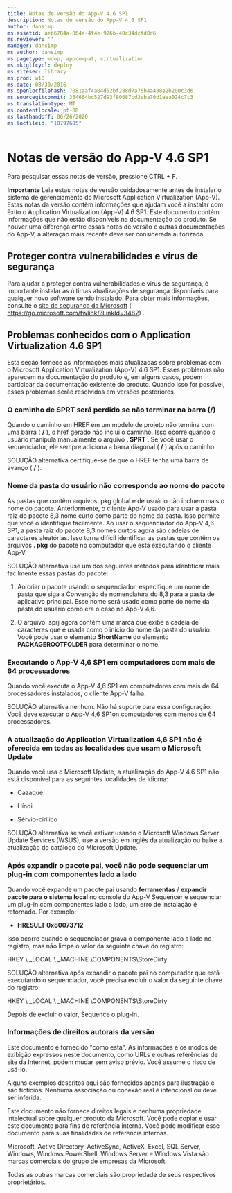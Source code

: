 ```yaml
---
title: Notas de versão do App-V 4.6 SP1
description: Notas de versão do App-V 4.6 SP1
author: dansimp
ms.assetid: aeb6784a-864a-4f4e-976b-40c34dcfd8d6
ms.reviewer: ''
manager: dansimp
ms.author: dansimp
ms.pagetype: mdop, appcompat, virtualization
ms.mktglfcycl: deploy
ms.sitesec: library
ms.prod: w10
ms.date: 08/30/2016
ms.openlocfilehash: 7081aaf4a04d52bf288d7a76b4a488e2b200c3d6
ms.sourcegitcommit: 354664bc527d93f80687cd2eba70d1eea024c7c3
ms.translationtype: MT
ms.contentlocale: pt-BR
ms.lasthandoff: 06/26/2020
ms.locfileid: "10797605"
---
```

# Notas de versão do App-V 4.6 SP1


Para pesquisar essas notas de versão, pressione CTRL + F.

**Importante**  Leia estas notas de versão cuidadosamente antes de instalar o sistema de gerenciamento do Microsoft Application Virtualization (App-V). Estas notas da versão contêm informações que ajudam você a instalar com êxito o Application Virtualization (App-V) 4.6 SP1. Este documento contém informações que não estão disponíveis na documentação do produto. Se houver uma diferença entre essas notas de versão e outras documentações do App-V, a alteração mais recente deve ser considerada autorizada.

 

## Proteger contra vulnerabilidades e vírus de segurança


Para ajudar a proteger contra vulnerabilidades e vírus de segurança, é importante instalar as últimas atualizações de segurança disponíveis para qualquer novo software sendo instalado. Para obter mais informações, consulte o [site de segurança da Microsoft](https://go.microsoft.com/fwlink/?LinkId=3482) ( https://go.microsoft.com/fwlink/?LinkId=3482) .

## Problemas conhecidos com o Application Virtualization 4.6 SP1


Esta seção fornece as informações mais atualizadas sobre problemas com o Microsoft Application Virtualization (App-V) 4.6 SP1. Esses problemas não aparecem na documentação do produto e, em alguns casos, podem participar da documentação existente do produto. Quando isso for possível, esses problemas serão resolvidos em versões posteriores.

### O caminho de SPRT será perdido se não terminar na barra (/)

Quando o caminho em HREF em um modelo de projeto não termina com uma barra ( **/** ), o href gerado não inclui o caminho. Isso ocorre quando o usuário manipula manualmente o arquivo **. SPRT** . Se você usar o sequenciador, ele sempre adiciona a barra diagonal ( **/** ) após o caminho.

SOLUÇÃO alternativa certifique-se de que o HREF tenha uma barra de avanço ( **/** ).

### Nome da pasta do usuário não corresponde ao nome do pacote

As pastas que contêm arquivos. pkg global e de usuário não incluem mais o nome do pacote. Anteriormente, o cliente App-V usado para usar a pasta raiz do pacote 8,3 nome curto como parte do nome da pasta. Isso permite que você o identifique facilmente. Ao usar o sequenciador do App-V 4,6 SP1, a pasta raiz do pacote 8,3 nomes curtos agora são cadeias de caracteres aleatórias. Isso torna difícil identificar as pastas que contêm os arquivos **. pkg** do pacote no computador que está executando o cliente App-V.

SOLUÇÃO alternativa use um dos seguintes métodos para identificar mais facilmente essas pastas do pacote:

1.  Ao criar o pacote usando o sequenciador, especifique um nome de pasta que siga a Convenção de nomenclatura do 8,3 para a pasta de aplicativo principal. Esse nome será usado como parte do nome da pasta do usuário como era o caso no App-V 4,6.

2.  O arquivo. sprj agora contém uma marca que exibe a cadeia de caracteres que é usada como o início do nome da pasta do usuário. Você pode usar o elemento **ShortName** do elemento **PACKAGEROOTFOLDER** para determinar o nome.

### Executando o App-V 4,6 SP1 em computadores com mais de 64 processadores

Quando você executa o App-V 4,6 SP1 em computadores com mais de 64 processadores instalados, o cliente App-V falha.

SOLUÇÃO alternativa nenhum. Não há suporte para essa configuração. Você deve executar o App-V 4,6 SP1on computadores com menos de 64 processadores.

### A atualização do Application Virtualization 4,6 SP1 não é oferecida em todas as localidades que usam o Microsoft Update

Quando você usa o Microsoft Update, a atualização do App-V 4,6 SP1 não está disponível para as seguintes localidades de idioma:

-   Cazaque

-   Híndi

-   Sérvio-cirílico

SOLUÇÃO alternativa se você estiver usando o Microsoft Windows Server Update Services (WSUS), use a versão em inglês da atualização ou baixe a atualização do catálogo do Microsoft Update.

### Após expandir o pacote pai, você não pode sequenciar um plug-in com componentes lado a lado

Quando você expande um pacote pai usando **ferramentas**  /  **expandir pacote para o sistema local** no console do App-V Sequencer e sequenciar um plug-in com componentes lado a lado, um erro de instalação é retornado. Por exemplo:

-   **HRESULT 0x80073712**

Isso ocorre quando o sequenciador grava o componente lado a lado no registro, mas não limpa o valor da seguinte chave do registro:

HKEY \ _LOCAL \ _MACHINE \\COMPONENTS\\StoreDirty

SOLUÇÃO alternativa após expandir o pacote pai no computador que está executando o sequenciador, você precisa excluir o valor da seguinte chave do registro:

HKEY \ _LOCAL \ _MACHINE \\COMPONENTS\\StoreDirty

Depois de excluir o valor, Sequence o plug-in.

### Informações de direitos autorais da versão

Este documento é fornecido "como está". As informações e os modos de exibição expressos neste documento, como URLs e outras referências de site da Internet, podem mudar sem aviso prévio. Você assume o risco de usá-lo.

Alguns exemplos descritos aqui são fornecidos apenas para ilustração e são fictícios. Nenhuma associação ou conexão real é intencional ou deve ser inferida.

Este documento não fornece direitos legais e nenhuma propriedade intelectual sobre qualquer produto da Microsoft. Você pode copiar e usar este documento para fins de referência interna. Você pode modificar esse documento para suas finalidades de referência internas.



Microsoft, Active Directory, ActiveSync, ActiveX, Excel, SQL Server, Windows, Windows PowerShell, Windows Server e Windows Vista são marcas comerciais do grupo de empresas da Microsoft.

Todas as outras marcas comerciais são propriedade de seus respectivos proprietários.

 

 





